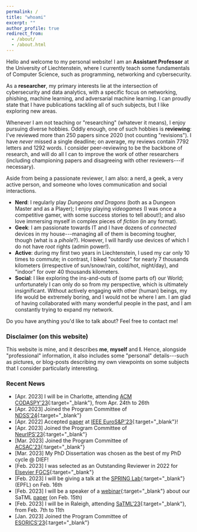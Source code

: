 ```yaml
---
permalink: /
title: "whoami"
excerpt: ""
author_profile: true
redirect_from: 
  - /about/
  - /about.html
---
```

Hello and welcome to my personal website! I am an **Assistant Professor** at the University of Liechtenstein, where I currently teach some fundamentals of Computer Science, such as programming, networking and cybersecurity. 

As a **researcher**, my primary interests lie at the intersection of cybersecurity and data analytics, with a specific focus on networking, phishing, machine learning, and adversarial machine learning. I can proudly state that I have publications tackling all of such subjects, but I like exploring new areas. 

Whenever I am not teaching or "researching" (whatever it means), I enjoy pursuing diverse hobbies. Oddly enough, one of such hobbies is **reviewing**: I've reviewed more than 250 papers since 2020 (not counting "revisions"). I have _never_ missed a single deadline; on average, my reviews contain 7792 letters and 1292 words. I consider peer-reviewing to be the backbone of research, and will do all I can to improve the work of other researchers (including championing papers and disagreeing with other reviewers---if necessary). 

Aside from being a passionate reviewer, I am also: a nerd, a geek, a very active person, and someone who loves communication and social interactions.
* **Nerd**: I regularly play _Dungeons and Dragons_ (both as a Dungeon Master and as a Player); I enjoy playing _videogames_ (I was once a competitive gamer, with some success stories to tell about!); and also love immersing myself in complex pieces of *fiction* (in any format).
* **Geek**: I am passionate towards IT and I have dozens of _connected_ devices in my house---managing all of them is becoming tougher, though (what is a _pihole_?). However, I will hardly use devices of which I do not have _root_ rights (admin power!). 
* **Active**: during my first two years in Liechtenstein, I used my car only 10 times to commute; in contrast, I biked "outdoor" for nearly 7 thousands kilometers (irrespective of sun/snow/rain, cold/hot, night/day), and "indoor" for over 40 thousands kilometers. 
* **Social**: I like exploring the ins-and-outs of (some parts of) our World; unfortunately I can only do so from my perspective, which is ultimately insignificant. Without actively engaging with other (human) beings, my life would be extremely boring, and I would not be where I am. I am glad of having collaborated with many wonderful people in the past, and I am constantly trying to expand my network.  

Do you have anything you'd like to talk about? Feel free to contact me!

### Disclaimer (on this website)

This website is mine, and it describes **me**, **myself** and **I**. Hence, alongside "professional" information, it also includes some "personal" details---such as pictures, or blog-posts describing my own viewpoints on some subjects that I consider particularly interesting.


### Recent News

* [Apr. 2023] <i class="fa fa-plane"></i> I will be in Charlotte, attending [ACM CODASPY'23](http://www.codaspy.org/2023/){:target="_blank"}, from Apr. 24th to 26th
* [Apr. 2023] <i class="fa fa-users"></i> Joined the Program Committee of [NDSS'24](https://www.ndss-symposium.org/ndss2024/leadership/program-committee/){:target="_blank"} 
* [Apr. 2022] <i class="fa fa-newspaper"></i> Accepted [paper](publications/eurosp23) at [IEEE EuroS&P'23](https://eurosp2023.ieee-security.org/accepted_and_awards.html){:target="_blank"}!
* [Apr. 2023] <i class="fa fa-users"></i> Joined the Program Committee of [NeurIPS'23](https://nips.cc/Conferences/2023/ProgramCommittee){:target="_blank"} 
* [Mar. 2023] <i class="fa fa-users"></i> Joined the Program Committee of [ACSAC'23](https://www.acsac.org/2023/committees/organizing/){:target="_blank"} 
* [Mar. 2023] <i class="fa fa-award"></i> My PhD Dissertation was chosen as the best of my PhD cycle @ DIEF!
* [Feb. 2023] <i class="fa fa-award"></i> I was selected as an Outstanding Reviewer in 2022 for [Elsevier FGCS](https://www.sciencedirect.com/journal/future-generation-computer-systems/about/news){:target="_blank"} 
* [Feb. 2023] <i class="fa fa-comment-dots"></i> I will be giving a talk at the [SPRING Lab](https://spring.epfl.ch/research/){:target="_blank"} (EPFL) on Feb. 16th
* [Feb. 2023] <i class="fa fa-comment-dots"></i> I will be a speaker of a [webinar](https://us06web.zoom.us/webinar/register/5616759829947/WN_b5VZdl8jQ4uMJzDTe0y1LQ){:target="_blank"} about our SaTML [paper](https://www.giovanniapruzzese.com/publications/satml23) (on Feb. 15th)
* [Feb. 2023] <i class="fa fa-plane"></i> I will be in Raleigh, attending [SaTML'23](https://satml.org/){:target="_blank"}, from Feb. 7th to 11th
* [Jan. 2023] <i class="fa fa-users"></i> Joined the Program Committee of [ESORICS'23](https://esorics2023.org/organizers/pcmembers/){:target="_blank"}

